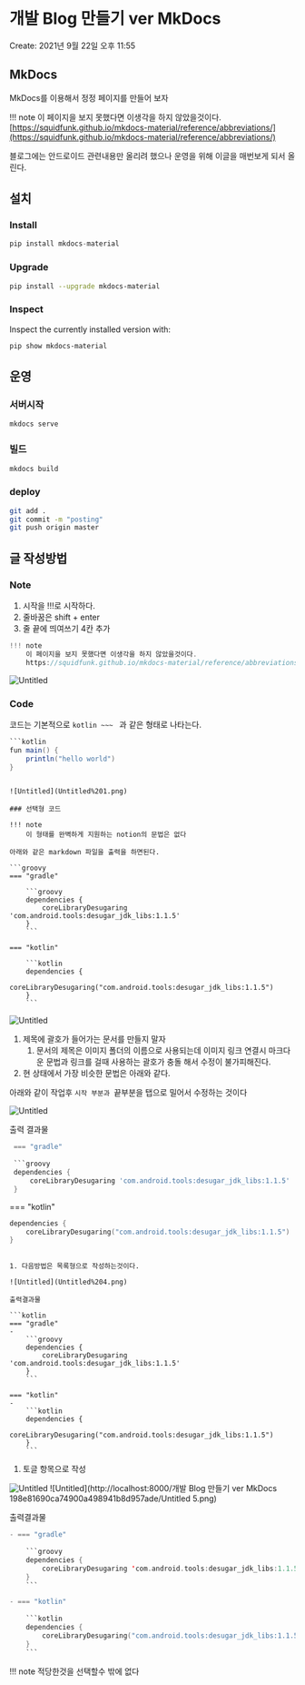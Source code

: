 # 개발 Blog 만들기 ver MkDocs

Create: 2021년 9월 22일 오후 11:55

## MkDocs

MkDocs를 이용해서 정정 페이지를 만들어 보자

!!! note
    이 페이지을 보지 못했다면 이생각을 하지 않았을것이다.  
    [https://squidfunk.github.io/mkdocs-material/reference/abbreviations/](https://squidfunk.github.io/mkdocs-material/reference/abbreviations/)

블로그에는 안드로이드 관련내용만 올리려 했으나 운영을 위해 이글을 매번보게 되서 올린다.

## 설치

### Install

```kotlin
pip install mkdocs-material
```

### Upgrade

```bash
pip install --upgrade mkdocs-material
```

### Inspect

Inspect the currently installed version with:

```bash
pip show mkdocs-material
```

## 운영

### 서버시작

```bash
mkdocs serve
```

### 빌드

```bash
mkdocs build
```

### deploy

```bash
git add .
git commit -m "posting"
git push origin master
```

## 글 작성방법

### Note

1. 시작을 !!!로 시작하다.
2. 줄바꿈은 shift + enter
3. 줄 끝에 띄여쓰기 4칸 추가

```kotlin
!!! note
    이 페이지을 보지 못했다면 이생각을 하지 않았을것이다.  
    https://squidfunk.github.io/mkdocs-material/reference/abbreviations/
```

![Untitled](Untitled.png)

### Code

코드는 기본적으로 ````kotlin ~~~ ```` 과 같은 형태로 나타는다.

```groovy
```kotlin
fun main() {
    println("hello world")
}
```
```

![Untitled](Untitled%201.png)

### 선택형 코드

!!! note
    이 형태를 완벽하게 지원하는 notion의 문법은 없다

아래와 같은 markdown 파일을 출력을 하면된다.

```groovy
=== "gradle"

    ```groovy
    dependencies {
        coreLibraryDesugaring 'com.android.tools:desugar_jdk_libs:1.1.5'
    }
    ```

=== "kotlin"

    ```kotlin
    dependencies {
        coreLibraryDesugaring("com.android.tools:desugar_jdk_libs:1.1.5")
    }
    ```
```

![Untitled](Untitled%202.png)

1. 제목에 괄호가 들어가는 문서를 만들지 말자
    1. 문서의 제목은 이미지 폴더의 이름으로 사용되는데 이미지 링크 연결시 마크다운 문법과 링크를 걸때 사용하는 괄호가 충돌 해서 수정이 불가피해진다.
2. 현 상태에서 가장 비슷한 문법은 아래와 같다.

아래와 같이 작업후 ```시작 부분과 ```끝부분을 탭으로 밀어서 수정하는 것이다  

![Untitled](Untitled%203.png)

출력 결과물

```groovy
 === "gradle"
 
 ```groovy
 dependencies {
     coreLibraryDesugaring 'com.android.tools:desugar_jdk_libs:1.1.5'
 }
 ```
 
 === "kotlin"
 
 ```kotlin
 dependencies {
     coreLibraryDesugaring("com.android.tools:desugar_jdk_libs:1.1.5")
 }
 ```
```

1. 다음방법은 목록형으로 작성하는것이다.

![Untitled](Untitled%204.png)

출력결과물

```kotlin
=== "gradle"
-
    ```groovy
    dependencies {
        coreLibraryDesugaring 'com.android.tools:desugar_jdk_libs:1.1.5'
    }
    ```

=== "kotlin"
-    
    ```kotlin
    dependencies {
        coreLibraryDesugaring("com.android.tools:desugar_jdk_libs:1.1.5")
    }
    ```
```

1. 토글 항목으로 작성

![Untitled](Untitled%205.png)
![Untitled](http://localhost:8000/개발 Blog 만들기 ver MkDocs 198e81690ca74900a498941b8d957ade/Untitled 5.png)


출력결과물

```kotlin
- === "gradle"
    
    ```groovy
    dependencies {
        coreLibraryDesugaring 'com.android.tools:desugar_jdk_libs:1.1.5'
    }
    ```

- === "kotlin"
    
    ```kotlin
    dependencies {
        coreLibraryDesugaring("com.android.tools:desugar_jdk_libs:1.1.5")
    }
    ```
```

!!! note
    적당한것을 선택할수 밖에 없다